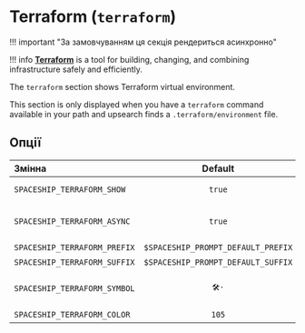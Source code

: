 # Terraform (`terraform`)

!!! important "За замовчуванням ця секція рендериться асинхронно"

!!! info
    [**Terraform**](https://www.terraform.io) is a tool for building, changing, and combining infrastructure safely and efficiently.

The `terraform` section shows Terraform virtual environment.

This section is only displayed when you have a `terraform` command available in your path and upsearch finds a `.terraform/environment` file.

## Опції

| Змінна                       |              Default               | Meaning                                 |
|:---------------------------- |:----------------------------------:| --------------------------------------- |
| `SPACESHIP_TERRAFORM_SHOW`   |               `true`               | Показати секцію                         |
| `SPACESHIP_TERRAFORM_ASYNC`  |               `true`               | Рендерити секцію асинхронно             |
| `SPACESHIP_TERRAFORM_PREFIX` | `$SPACESHIP_PROMPT_DEFAULT_PREFIX` | Префікс секції                          |
| `SPACESHIP_TERRAFORM_SUFFIX` | `$SPACESHIP_PROMPT_DEFAULT_SUFFIX` | Суфікс секції                           |
| `SPACESHIP_TERRAFORM_SYMBOL` |               `🛠️·`                | Символ, що відображається перед секцією |
| `SPACESHIP_TERRAFORM_COLOR`  |               `105`                | Колір секції                            |
